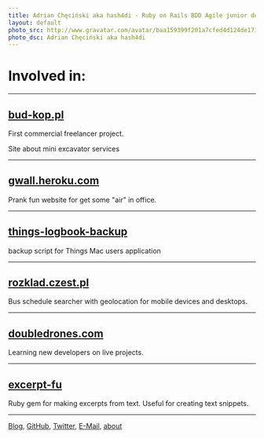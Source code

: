 ```yaml
---
title: Adrian Chęciński aka hash4di - Ruby on Rails BDD Agile junior developer, using GTD and minimalistic approach (projects)
layout: default
photo_src: http://www.gravatar.com/avatar/baa159399f201a7cfed4d124de1713e9.png?r=PG
photo_dsc: Adrian Chęciński aka hash4di
---
```


# Involved in: 

<hr>

## [bud-kop.pl](http://bud-kop.pl)

First commercial freelancer project.

Site about mini excavator services

<hr>

## [gwall.heroku.com](http://gwall.heroku.com)

Prank fun website for get some "air" in office.

<hr>

## [things-logbook-backup](http://github.com/hash4di/things-logbook-backup)

backup script for Things Mac users application

<hr>

## [rozklad.czest.pl](http://rozklad.czest.pl)

Bus schedule searcher with geolocation for mobile devices and desktops.

<hr>

## [doubledrones.com](http://doubledrones.com)

Learning new developers on live projects.

<hr>

## [excerpt-fu](http://github.com/experteer/excerpt-fu)

Ruby gem for making excerpts from text. Useful for creating text snippets.

<hr>

[Blog](http://hash4di.wordpress.com),
[GitHub](http://github.com/hash4di),
[Twitter](http://twitter.com/hash4di),
[E-Mail](mailto:hash4di@gmail.com),
[about](/)
